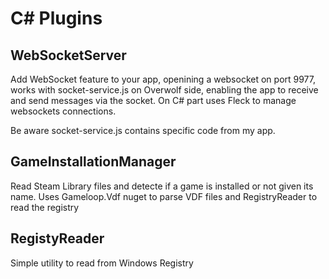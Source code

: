 # C# Plugins

## WebSocketServer

Add WebSocket feature to your app, openining a websocket on port 9977, works with socket-service.js on Overwolf side, enabling the app to receive and send messages via the socket.
On C# part uses Fleck to manage websockets connections.

Be aware socket-service.js contains specific code from my app.

## GameInstallationManager

Read Steam Library files and detecte if a game is installed or not given its name.
Uses Gameloop.Vdf nuget to parse VDF files and RegistryReader to read the registry

## RegistyReader

Simple utility to read from Windows Registry
